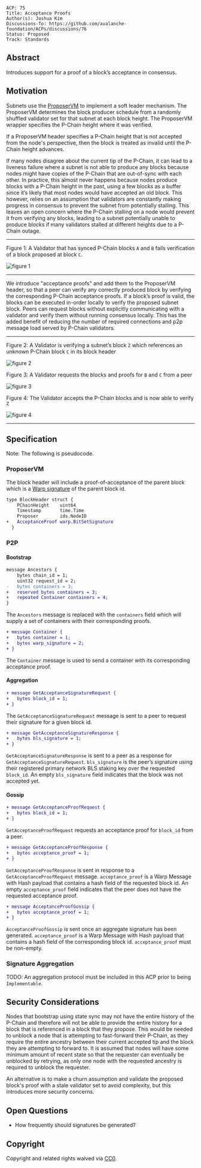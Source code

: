 ```text
ACP: 75
Title: Acceptance Proofs
Author(s): Joshua Kim
Discussions-To: https://github.com/avalanche-foundation/ACPs/discussions/76
Status: Proposed
Track: Standards
```

## Abstract

Introduces support for a proof of a block’s acceptance in consensus.

## Motivation

Subnets use the [ProposerVM](https://github.com/ava-labs/avalanchego/blob/416fbdf1f783c40f21e7009a9f06d192e69ba9b5/vms/proposervm/README.md) to implement a soft leader mechanism. The ProposerVM determines the block producer schedule from a randomly shuffled validator set for that subnet at each block height. The ProposerVM wrapper specifies the P-Chain height where it was verified.

If a ProposerVM header specifies a P-Chain height that is not accepted from the node's perspective, then the block is treated as invalid until the P-Chain height advances.

If many nodes disagree about the current tip of the P-Chain, it can lead to a liveness failure where a subnet is not able to produce any blocks because nodes might have copies of the P-Chain that are out-of-sync with each other. In practice, this almost never happens because nodes produce blocks with a P-Chain height in the past, using a few blocks as a buffer since it’s likely that most nodes would have accepted an old block. This however, relies on an assumption that validators are constantly making progress in consensus to prevent the subnet from potentially stalling. This leaves an open concern where the P-Chain stalling on a node would prevent it from verifying any blocks, leading to a subnet potentially unable to produce blocks if many validators stalled at different heights due to a P-Chain outage.

---

Figure 1: A Validator that has synced P-Chain blocks `A` and `B` fails verification of a block proposed at block `C`.

![figure 1](./1.jpg)

---

We introduce "acceptance proofs" and add them to the ProposerVM header, so that a peer can verify any correctly produced block by verifying the corresponding P-Chain acceptance proofs. If a block’s proof is valid, the blocks can be executed in-order locally to verify the proposed subnet block. Peers can request blocks without explicitly communicating with a validator and verify them without running consensus locally. This has the added benefit of reducing the number of required connections and p2p message load served by P-Chain validators.

---

Figure 2: A Validator is verifying a subnet’s block `Z` which references an unknown P-Chain block `C` in its block header

![figure 2](./2.jpg)

Figure 3: A Validator requests the blocks and proofs for `B` and `C` from a peer

![figure 3](./3.jpg)

Figure 4: The Validator accepts the P-Chain blocks and is now able to verify `Z`

![figure 4](./4.jpg)

---

## Specification

Note: The following is pseudocode.

### ProposerVM

The block header will include a proof-of-acceptance of the parent block which is
a [Warp signature](https://github.com/ava-labs/avalanchego/blob/master/vms/platformvm/warp/README.md#awm-serialization) of the parent block id.

```diff
type BlockHeader struct {
    PChainHeight    uint64
    Timestamp       time.Time
    Proposer        ids.NodeID
+   AcceptanceProof warp.BitSetSignature
  }
```

### P2P

#### Bootstrap

```diff
message Ancestors {
    bytes chain_id = 1;
    uint32 request_id = 2;
-   bytes containers = 3;
+   reserved bytes containers = 3;
+   repeated Container containers = 4;
}
```

The `Ancestors` message is replaced with the `containers`
field which will supply a set of containers with their corresponding proofs.

```diff
+ message Container {
+   bytes container = 1;
+   bytes warp_signature = 2;
+ }
```

The `Container` message is used to send a container with its corresponding
acceptance proof.

#### Aggregation

```diff
+ message GetAcceptanceSignatureRequest {
+   bytes block_id = 1;
+ }
```

The `GetAcceptanceSignatureRequest` message is sent to a peer to request their signature for a given block id.

```diff
+ message GetAcceptanceSignatureResponse {
+   bytes bls_signature = 1;
+ }
```

`GetAcceptanceSignatureResponse` is sent to a peer as a response for `GetAcceptanceSignatureRequest`. `bls_signature` is the peer’s signature using their registered primary network BLS staking key over the requested `block_id`. An empty `bls_signature` field indicates that the block was not accepted yet.

#### Gossip
```diff
+ message GetAcceptanceProofRequest {
+   bytes block_id = 1;
+ }
```

`GetAcceptanceProofRequest` requests an acceptance proof for `block_id` from a peer.

```diff
+ message GetAcceptanceProofResponse {
+   bytes acceptance_proof = 1;
+ }
```

`GetAcceptanceProofResponse` is sent in response to a `GetAcceptanceProofRequest` message. `acceptance_proof` is a Warp Message with Hash payload that contains a hash field of the requested block id. An empty `acceptance_proof` field indicates that the peer does not have the requested acceptance proof.

```diff
+ message AcceptanceProofGossip {
+   bytes acceptance_proof = 1;
+ }
```

`AcceptanceProofGossip` is sent once an aggregate signature has been generated. `acceptance_proof` is a Warp Message with Hash payload that contains a hash field of the corresponding block id. `acceptance_proof` must be non-empty.

### Signature Aggregation

TODO: An aggregation protocol must be included in this ACP prior to being `Implementable`.

## Security Considerations

Nodes that bootstrap using state sync may not have the entire history of the
P-Chain and therefore will not be able to provide the entire history for a block
that is referenced in a block that they propose. This would be needed to unblock a node that is attempting to fast-forward their P-Chain, as they require the entire ancestry between their current accepted tip and the block they are attempting to forward to. It is assumed that nodes will have some minimum amount of recent state so that the requester can eventually be unblocked by retrying, as only one node with the requested ancestry is required to unblock the requester.

An alternative is to make a churn assumption and validate the proposed block's proof with a stale validator set to avoid complexity, but this introduces more security concerns.

## Open Questions

* How frequently should signatures be generated?

## Copyright

Copyright and related rights waived via [CC0](https://creativecommons.org/publicdomain/zero/1.0/).
